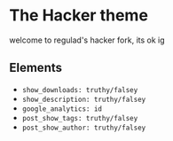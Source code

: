 # The Hacker theme

welcome to regulad's hacker fork, its ok ig

## Elements

* `show_downloads: truthy/falsey`
* `show_description: truthy/falsey`
* `google_analytics: id`
* `post_show_tags: truthy/falsey`
* `post_show_author: truthy/falsey`